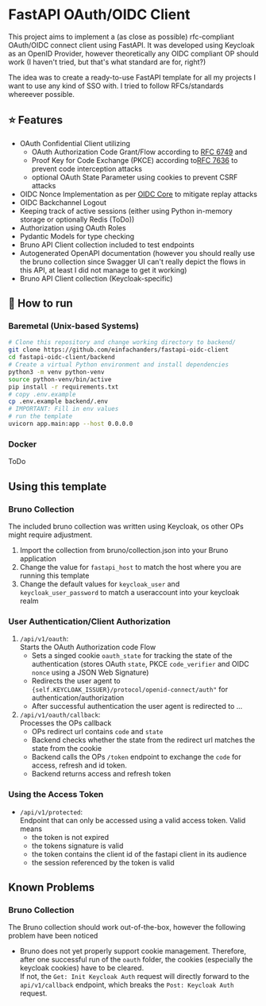 # FastAPI OAuth/OIDC Client
This project aims to implement a (as close as possible) rfc-compliant OAuth/OIDC connect client using FastAPI. It was developed using Keycloak as an OpenID Provider, however theoretically any OIDC compliant OP should work (I haven't tried, but that's what standard are for, right?)  

The idea was to create a ready-to-use FastAPI template for all my projects I want to use any kind of SSO with. I tried to follow RFCs/standards whereever possible.

## ⭐ Features
- OAuth Confidential Client utilizing
    - OAuth Authorization Code Grant/Flow according to [RFC 6749](https://datatracker.ietf.org/doc/html/rfc6749#section-4.1) and
    - Proof Key for Code Exchange (PKCE) according to[RFC 7636](https://datatracker.ietf.org/doc/html/rfc7636) to prevent code interception attacks
    - optional OAuth State Parameter using cookies to prevent CSRF attacks
- OIDC Nonce Implementation as per [OIDC Core](https://openid.net/specs/openid-connect-core-1_0.html#AuthRequest) to mitigate replay attacks
- OIDC Backchannel Logout
- Keeping track of active sessions (either using Python in-memory storage or optionally Redis (ToDo))
- Authorization using OAuth Roles
- Pydantic Models for type checking
- Bruno API Client collection included to test endpoints
- Autogenerated OpenAPI documentation (however you should really use the bruno collection since Swagger UI can't really depict the flows in this API, at least I did not manage to get it working)
- Bruno API Client collection (Keycloak-specific)

## 🔧 How to run
### Baremetal (Unix-based Systems)
```bash
# Clone this repository and change working directory to backend/
git clone https://github.com/einfachanders/fastapi-oidc-client
cd fastapi-oidc-client/backend
# Create a virtual Python environment and install dependencies
python3 -m venv python-venv
source python-venv/bin/active
pip install -r requirements.txt
# copy .env.example
cp .env.example backend/.env
# IMPORTANT: Fill in env values
# run the template
uvicorn app.main:app --host 0.0.0.0
```
### Docker
ToDo

## Using this template
### Bruno Collection
The included bruno collection was written using Keycloak, os other OPs might require adjustment.

1. Import the collection from bruno/collection.json into your Bruno application
2. Change the value for `fastapi_host` to match the host where you are running this template
2. Change the default values for `keycloak_user` and `keycloak_user_password` to match a useraccount into your keycloak realm

### User Authentication/Client Authorization
1. `/api/v1/oauth`:  
Starts the OAuth Authorization code Flow
    - Sets a singed cookie `oauth_state` for tracking the state of the authentication (stores OAuth `state`, PKCE `code_verifier` and OIDC `nonce` using a JSON Web Signature)
    - Redirects the user agent to `{self.KEYCLOAK_ISSUER}/protocol/openid-connect/auth"` for authentication/authorization
    - After successful authentication the user agent is redirected to ...
2. `/api/v1/oauth/callback`:  
Processes the OPs callback
    - OPs redirect url contains `code` and `state`
    - Backend checks whether the state from the redirect url matches the state from the cookie
    - Backend calls the OPs `/token` endpoint to exchange the `code` for access, refresh and id token.
    - Backend returns access and refresh token
### Using the Access Token
- `/api/v1/protected`:  
Endpoint that can only be accessed using a valid access token. Valid means
    - the token is not expired
    - the tokens signature is valid
    - the token contains the client id of the fastapi client in its audience
    - the session referenced by the token is valid

## Known Problems
### Bruno Collection
The Bruno collection should work out-of-the-box, however the following problem have been noticed
- Bruno does not yet properly support cookie management. Therefore, after one successful run of the `oauth` folder, the cookies (especially the keycloak cookies) have to be cleared.  
If not, the `Get: Init Keycloak Auth` request will directly forward to the `api/v1/callback` endpoint, which breaks the `Post: Keycloak Auth` request.
